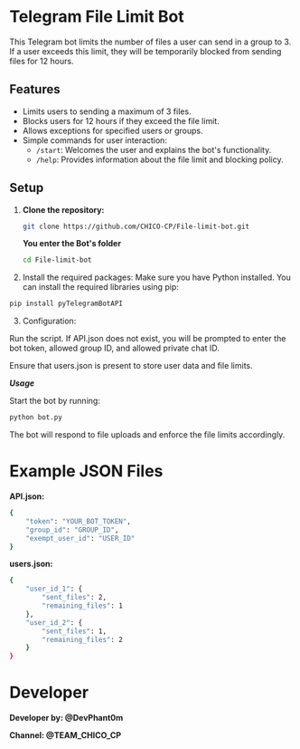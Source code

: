 # Telegram File Limit Bot

This Telegram bot limits the number of files a user can send in a group to 3. If a user exceeds this limit, they will be temporarily blocked from sending files for 12 hours.

## Features

- Limits users to sending a maximum of 3 files.
- Blocks users for 12 hours if they exceed the file limit.
- Allows exceptions for specified users or groups.
- Simple commands for user interaction:
  - `/start`: Welcomes the user and explains the bot's functionality.
  - `/help`: Provides information about the file limit and blocking policy.

## Setup

1. **Clone the repository:**
   ```bash
   git clone https://github.com/CHICO-CP/File-limit-bot.git
   ```
   **You enter the Bot's folder**
   ```bash
   cd File-limit-bot
   ```

2. Install the required packages: Make sure you have Python installed. You can install the required libraries using pip:
```bash
pip install pyTelegramBotAPI
```

3. Configuration:

Run the script. If API.json does not exist, you will be prompted to enter the bot token, allowed group ID, and allowed private chat ID.

Ensure that users.json is present to store user data and file limits.

***Usage***

Start the bot by running:
```bash
python bot.py
```
The bot will respond to file uploads and enforce the file limits accordingly.

# Example JSON Files

**API.json:**
```bash
{
    "token": "YOUR_BOT_TOKEN",
    "group_id": "GROUP_ID",
    "exempt_user_id": "USER_ID"
}
```

**users.json:**
```bash
{
    "user_id_1": {
        "sent_files": 2,
        "remaining_files": 1
    },
    "user_id_2": {
        "sent_files": 1,
        "remaining_files": 2
    }
}
```

# Developer

**Developer by: @DevPhant0m**

**Channel: @TEAM_CHICO_CP**
